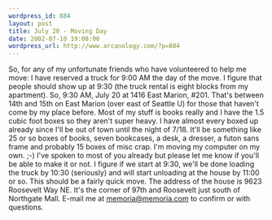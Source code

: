 ```yaml
--- 
wordpress_id: 884
layout: post
title: July 20 - Moving Day
date: 2002-07-10 19:08:00
wordpress_url: http://www.arcanology.com/?p=884
---
```

So, for any of my unfortunate friends who have volunteered to help me move: I have reserved a truck for 9:00 AM the day of the move. I figure that people should show up at 9:30 (the truck rental is eight blocks from my apartment). So, 9:30 AM, July 20 at 1416 East Marion, #201. That's between 14th and 15th on East Marion (over east of Seattle U) for those that haven't come by my place before. Most of my stuff is books really and I have the 1.5 cubic foot boxes so they aren't super heavy. I have almost every boxed up already since I'll be out of town until the night of 7/18. It'll be something like 25 or so boxes of books, seven bookcases, a desk, a dresser, a futon sans frame and probably 15 boxes of misc crap. I'm moving my computer on my own. ;-) I've spoken to most of you already but please let me know if you'll be able to make it or not. I figure if we start at 9:30, we'll be done loading the truck by 10:30 (seriously) and will start unloading at the house by 11:00 or so. This should be a fairly quick move. The address of the house is 9623 Roosevelt Way NE. It's the corner of 97th and Roosevelt just south of Northgate Mall. E-mail me at memoria@memoria.com to confirm or with questions.